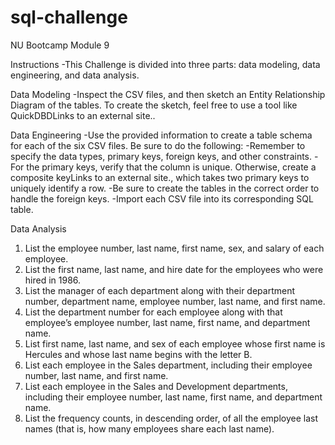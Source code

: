 # sql-challenge
NU Bootcamp Module 9

Instructions
-This Challenge is divided into three parts: data modeling, data engineering, and data analysis.

Data Modeling
-Inspect the CSV files, and then sketch an Entity Relationship Diagram of the tables. To create the sketch, feel free to use a tool like QuickDBDLinks to an external site..

Data Engineering
-Use the provided information to create a table schema for each of the six CSV files. Be sure to do the following:
-Remember to specify the data types, primary keys, foreign keys, and other constraints.
-For the primary keys, verify that the column is unique. Otherwise, create a composite keyLinks to an external site., which takes two primary keys to uniquely identify a row.
-Be sure to create the tables in the correct order to handle the foreign keys.
-Import each CSV file into its corresponding SQL table.

Data Analysis
1. List the employee number, last name, first name, sex, and salary of each employee.
2. List the first name, last name, and hire date for the employees who were hired in 1986.
3. List the manager of each department along with their department number, department name, employee number, last name, and first name.
4. List the department number for each employee along with that employee’s employee number, last name, first name, and department name.
5. List first name, last name, and sex of each employee whose first name is Hercules and whose last name begins with the letter B.
6. List each employee in the Sales department, including their employee number, last name, and first name.
7. List each employee in the Sales and Development departments, including their employee number, last name, first name, and department name.
8. List the frequency counts, in descending order, of all the employee last names (that is, how many employees share each last name).